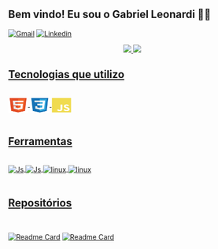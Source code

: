## Bem vindo!  Eu sou o Gabriel Leonardi 👋🏻

[![Gmail](https://img.shields.io/badge/Gmail-D14836?style=for-the-badge&logo=gmail&logoColor=white)](mailto:biel.leonari@gmail.com)
[![Linkedin](https://img.shields.io/badge/LinkedIn-0077B5?style=for-the-badge&logo=linkedin&logoColor=white)](https://www.linkedin.com/in/gabriel-leonardi-61556b144/)
<div align="center">
 <a href="https://github.com/Gbleonardi">
<img height="180em" src="https://github-readme-stats.vercel.app/api?username=Gbleonardi&show_icons=true&theme=merko&include_all_commits=true&count_private=true"/>
<img height="180em" src="https://github-readme-stats.vercel.app/api/top-langs/?username=Gbleonardi&layout=compact&langs_count=7&theme=merko"/>
 </div>

## Tecnologias que utilizo
<br>

<div style="display: inline_block">
 <img align="center" alt="HTML" height="30" width="40" src="https://raw.githubusercontent.com/devicons/devicon/master/icons/html5/html5-original.svg">
 <img align="center" alt="CSS" height="30" width="40" src="https://raw.githubusercontent.com/devicons/devicon/master/icons/css3/css3-original.svg">
 <img align="center" alt="Js" height="30" width="40" src="https://raw.githubusercontent.com/devicons/devicon/master/icons/javascript/javascript-plain.svg"><br> <br>

## Ferramentas
<br>

<div style="display: inline_blovk">
 <img align="center" alt="Js" height="30" width="40" src="https://cdn.jsdelivr.net/gh/devicons/devicon/icons/aftereffects/aftereffects-original.svg" />
<img align="center" alt="Js" height="30" width="40" src="https://cdn.jsdelivr.net/gh/devicons/devicon/icons/photoshop/photoshop-plain.svg" />
<img align="center" alt=linux src="https://img.shields.io/badge/Debian-A81D33?style=for-the-badge&logo=debian&logoColor=white">
<img align="center" alt=linux src="https://img.shields.io/badge/Linux-FCC624?style=for-the-badge&logo=linux&logoColor=black">
 <br><br>

 ## Repositórios
<br>
 
 [![Readme Card](https://github-readme-stats.vercel.app/api/pin/?username=Gbleonardi&repo=Sistema-de-escalas&theme=merko)](https://github.com/Gbleonardi/Sistema-de-escalas)
 [![Readme Card](https://github-readme-stats.vercel.app/api/pin/?username=Gbleonardi&repo=Projeto-MusicDot&theme=merko)](https://github.com/Gbleonardi/Projeto-MusicDot)

 
 
 </div>
